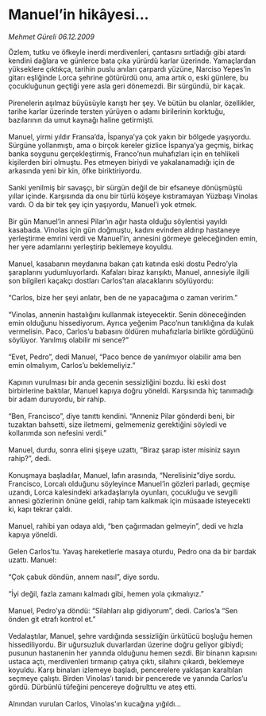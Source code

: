 # Manuel’in hikâyesi...

*Mehmet Güreli 06.12.2009*

<div class="taraf_structure_2col_1zq">
<div class="margen_n">



 <p>Özlem, tutku ve öfkeyle inerdi merdivenleri, çantasını sırtladığı gibi atardı kendini dağlara ve günlerce bata çıka yürürdü karlar üzerinde. Yamaçlardan yükseklere çıktıkça, tarihin puslu anıları çarpardı yüzüne, Narciso Yepes’in gitarı eşliğinde Lorca şehrine götürürdü onu, ama artık o, eski günlere, bu çocukluğunun geçtiği yere asla geri dönemezdi. Bir sürgündü, bir kaçak. <br/><br/>Pirenelerin aşılmaz büyüsüyle karıştı her şey. Ve bütün bu olanlar, özellikler, tarihe karlar üzerinde tersten yürüyen o adamı birilerinin korktuğu, bazılarının da umut kaynağı haline getirmişti. <br/><br/>Manuel, yirmi yıldır Fransa’da, İspanya’ya çok yakın bir bölgede yaşıyordu. Sürgüne yollanmıştı, ama o birçok kereler gizlice İspanya’ya geçmiş, birkaç banka soygunu gerçekleştirmiş, Franco’nun muhafızları için en tehlikeli kişilerden biri olmuştu. Pes etmeyen biriydi ve yakalanamadığı için de arkasında yeni bir kin, öfke biriktiriyordu. <br/><br/>Sanki yenilmiş bir savaşçı, bir sürgün değil de bir efsaneye dönüşmüştü yıllar içinde. Karşısında da onu bir türlü köşeye kıstıramayan Yüzbaşı Vinolas vardı. O da bir tek şey için yaşıyordu, Manuel’i yok etmek. <br/><br/>Bir gün Manuel’in annesi Pilar’ın ağır hasta olduğu söylentisi yayıldı kasabada. Vinolas için gün doğmuştu, kadını evinden aldırıp hastaneye yerleştirme emrini verdi ve Manuel’in, annesini görmeye geleceğinden emin, her yere adamlarını yerleştirip beklemeye koyuldu. <br/><br/>Manuel, kasabanın meydanına bakan çatı katında eski dostu Pedro’yla şaraplarını yudumluyorlardı. Kafaları biraz karışıktı, Manuel, annesiyle ilgili son bilgileri kaçakçı dostları Carlos’tan alacaklarını söylüyordu: <br/><br/>“Carlos, bize her şeyi anlatır, ben de ne yapacağıma o zaman veririm.” <br/><br/>“Vinolas, annenin hastalığını kullanmak isteyecektir. Senin döneceğinden emin olduğunu hissediyorum. Ayrıca yeğenim Paco’nun tanıklığına da kulak vermelisin. Paco, Carlos’u babasını öldüren muhafızlarla birlikte gördüğünü söylüyor. Yanılmış olabilir mi sence?” <br/><br/>“Evet, Pedro”, dedi Manuel, “Paco bence de yanılmıyor olabilir ama ben emin olmalıyım, Carlos’u beklemeliyiz.” <br/><br/>Kapının vurulması bir anda gecenin sessizliğini bozdu. İki eski dost birbirlerine baktılar, Manuel kapıya doğru yöneldi. Karşısında hiç tanımadığı bir adam duruyordu, bir rahip. <br/><br/>“Ben, Francisco”, diye tanıttı kendini. “Anneniz Pilar gönderdi beni, bir tuzaktan bahsetti, size iletmemi, gelmemeniz gerektiğini söyledi ve kollarımda son nefesini verdi.” <br/><br/>Manuel, durdu, sonra elini şişeye uzattı, “Biraz şarap ister misiniz sayın rahip?”, dedi. <br/><br/>Konuşmaya başladılar, Manuel, lafın arasında, “Nerelisiniz”diye sordu. Francisco, Lorcalı olduğunu söyleyince Manuel’in gözleri parladı, geçmişe uzandı, Lorca kalesindeki arkadaşlarıyla oyunları, çocukluğu ve sevgili annesi gözlerinin önüne geldi, rahip tam kalkmak için müsaade isteyecekti ki, kapı tekrar çaldı. <br/><br/>Manuel, rahibi yan odaya aldı, “ben çağırmadan gelmeyin”, dedi ve hızla kapıya yöneldi. <br/><br/>Gelen Carlos’tu. Yavaş hareketlerle masaya oturdu, Pedro ona da bir bardak uzattı. Manuel: <br/><br/>“Çok çabuk döndün, annem nasıl”, diye sordu. <br/><br/>“İyi değil, fazla zamanı kalmadı gibi, hemen yola çıkmalıyız.” <br/><br/>Manuel, Pedro’ya döndü: “Silahları alıp gidiyorum”, dedi. Carlos’a “Sen önden git etrafı kontrol et.” <br/><br/>Vedalaştılar, Manuel, şehre vardığında sessizliğin ürkütücü boşluğu hemen hissediliyordu. Bir uğursuzluk duvarlardan üzerine doğru geliyor gibiydi; pusunun hastanenin her yanında olduğunu hemen sezdi. Bir binanın kapısını ustaca açtı, merdivenleri tırmanıp çatıya çıktı, silahını çıkardı, beklemeye koyuldu. Karşı binaları izlemeye başladı, pencerelere yaklaşan karaltıları seçmeye çalıştı. Birden Vinolas’ı tanıdı bir pencerede ve yanında Carlos’u gördü. Dürbünlü tüfeğini pencereye doğrulttu ve ateş etti. <br/><br/>Alnından vurulan Carlos, Vinolas’ın kucağına yığıldı...</p>
<br/>
<br/>
<br/>



<br/>


<div id="taraf_not">
</div>

</div>


</div>
